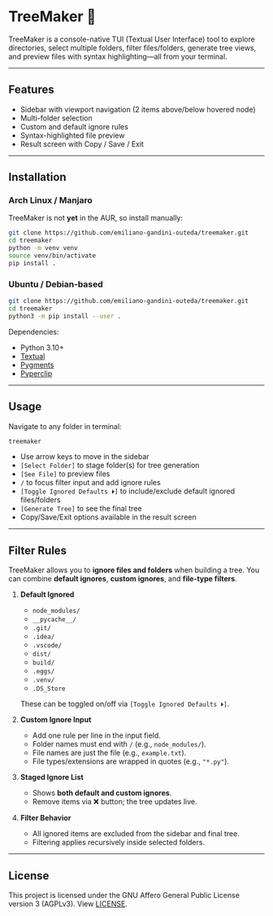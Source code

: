 # TreeMaker 🌳

TreeMaker is a console-native TUI (Textual User Interface) tool to explore directories, select multiple folders, filter files/folders, generate tree views, and preview files with syntax highlighting—all from your terminal.

---

## Features

* Sidebar with viewport navigation (2 items above/below hovered node)
* Multi-folder selection
* Custom and default ignore rules
* Syntax-highlighted file preview
* Result screen with Copy / Save / Exit

---

## Installation

### Arch Linux / Manjaro

TreeMaker is not **yet** in the AUR, so install manually:

```bash
git clone https://github.com/emiliano-gandini-outeda/treemaker.git
cd treemaker
python -m venv venv
source venv/bin/activate
pip install .
```

### Ubuntu / Debian-based

```bash
git clone https://github.com/emiliano-gandini-outeda/treemaker.git
cd treemaker
python3 -m pip install --user .
```

Dependencies:

* Python 3.10+
* [Textual](https://pypi.org/project/textual/)
* [Pygments](https://pypi.org/project/pygments/)
* [Pyperclip](https://pypi.org/project/pyperclip/)

---

## Usage

Navigate to any folder in terminal:

```bash
treemaker
```

* Use arrow keys to move in the sidebar
* `[Select Folder]` to stage folder(s) for tree generation
* `[See File]` to preview files
* `/` to focus filter input and add ignore rules
* `[Toggle Ignored Defaults ⏵]` to include/exclude default ignored files/folders
* `[Generate Tree]` to see the final tree
* Copy/Save/Exit options available in the result screen

---

## Filter Rules

TreeMaker allows you to **ignore files and folders** when building a tree. You can combine **default ignores**, **custom ignores**, and **file-type filters**.

1. **Default Ignored**  
   - `node_modules/`  
   - `__pycache__/`  
   - `.git/`  
   - `.idea/`  
   - `.vscode/`  
   - `dist/`  
   - `build/`  
   - `.eggs/`  
   - `.venv/`  
   - `.DS_Store`  
   
   These can be toggled on/off via `[Toggle Ignored Defaults ⏵]`.

2. **Custom Ignore Input**

   * Add one rule per line in the input field.
   * Folder names must end with `/` (e.g., `node_modules/`).
   * File names are just the file (e.g., `example.txt`).
   * File types/extensions are wrapped in quotes (e.g., `"*.py"`).

3. **Staged Ignore List**

   * Shows **both default and custom ignores**.
   * Remove items via ❌ button; the tree updates live.

4. **Filter Behavior**

   * All ignored items are excluded from the sidebar and final tree.
   * Filtering applies recursively inside selected folders.

---

## License
This project is licensed under the GNU Affero General Public License version 3 (AGPLv3). View [LICENSE](LICENSE).
